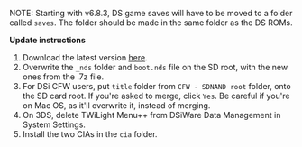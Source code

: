 NOTE: Starting with v6.8.3, DS game saves will have to be moved to a folder called `saves`. The folder should be made in the same folder as the DS ROMs.

**Update instructions**
1. Download the latest version [here](https://github.com/RocketRobz/TWiLightMenu/releases).
2. Overwrite the `_nds` folder and `boot.nds` file on the SD root, with the new ones from the .7z file.
3. For DSi CFW users, put `title` folder from `CFW - SDNAND root` folder, onto the SD card root.
If you're asked to merge, click `Yes`. Be careful if you're on Mac OS, as it'll overwrite it, instead of merging.
4. On 3DS, delete TWiLight Menu++ from DSiWare Data Management in System Settings.
5. Install the two CIAs in the `cia` folder.
